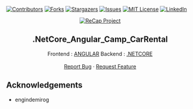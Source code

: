 [![Contributors][contributors-shield]][contributors-url]
[![Forks][forks-shield]][forks-url]
[![Stargazers][stars-shield]][stars-url]
[![Issues][issues-shield]][issues-url]
[![MIT License][license-shield]][license-url]
[![LinkedIn][linkedin-shield]][linkedin-url]

<p align="center">
  <a href="https://github.com/kenanyasinsarigul/ReCapProject_CarRental_BackEnd">
    <img src="https://user-images.githubusercontent.com/51781007/113292546-54adf580-92fd-11eb-8944-b23a33b570cf.png" alt="ReCap Project">
  </a>
  <h2 align="center">.NetCore_Angular_Camp_CarRental</h2>
  <p align="center">
    Frontend : <a href="https://github.com/kenanyasinsarigul/.NetCore_Angular_Camp_CarRental/tree/main/Frontend">ANGULAR</a>
    Backend : <a href="https://github.com/kenanyasinsarigul/.NetCore_Angular_Camp_CarRental/tree/main/Backend">.NETCORE</a>
    <br />
    <br />
    <a href="https://github.com/kenanyasinsarigul/.NetCore_Angular_Camp_CarRental/issues">Report Bug</a>
    ·
    <a href="https://github.com/kenanyasinsarigul/.NetCore_Angular_Camp_CarRental/issues">Request Feature</a>
  </p>
</p>

## Acknowledgements

- engindemirog

[contributors-shield]: https://img.shields.io/github/contributors/kenanyasinsarigul/.NetCore_Angular_Camp_CarRental.svg?style=for-the-badge
[contributors-url]: https://github.com/kenanyasinsarigul/.NetCore_Angular_Camp_CarRental/graphs/contributors
[forks-shield]: https://img.shields.io/github/forks/kenanyasinsarigul/.NetCore_Angular_Camp_CarRental.svg?style=for-the-badge
[forks-url]: https://github.com/kenanyasinsarigul/.NetCore_Angular_Camp_CarRental/network/members
[stars-shield]: https://img.shields.io/github/stars/kenanyasinsarigul/.NetCore_Angular_Camp_CarRental.svg?style=for-the-badge
[stars-url]: https://github.com/kenanyasinsarigul/.NetCore_Angular_Camp_CarRental/stargazers
[issues-shield]: https://img.shields.io/github/issues/kenanyasinsarigul/.NetCore_Angular_Camp_CarRental.svg?style=for-the-badge
[issues-url]: https://github.com/kenanyasinsarigul/.NetCore_Angular_Camp_CarRental/issues
[license-shield]: https://img.shields.io/github/license/kenanyasinsarigul/.NetCore_Angular_Camp_CarRental.svg?style=for-the-badge
[license-url]: https://github.com/kenanyasinsarigul/.NetCore_Angular_Camp_CarRental/blob/master/LICENSE.txt
[linkedin-shield]: https://img.shields.io/badge/-LinkedIn-black.svg?style=for-the-badge&logo=linkedin&colorB=555
[linkedin-url]: https://www.linkedin.com/in/kenan-yasin-sar%C4%B1g%C3%BCl-155379188/


